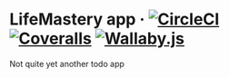 # LifeMastery app &middot; [![CircleCI](https://circleci.com/gh/ilyaivanov/LifeMastery.svg?style=svg)](https://circleci.com/gh/ilyaivanov/LifeMastery) [![Coveralls](https://coveralls.io/repos/github/ilyaivanov/LifeMastery/badge.svg?branch=master)](https://coveralls.io/github/ilyaivanov/LifeMastery) [![Wallaby.js](https://img.shields.io/badge/wallaby.js-configured-green.svg)](https://wallabyjs.com)

Not quite yet another todo app
